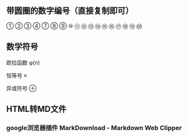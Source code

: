 ## 带圆圈的数字编号（直接复制即可）

① ② ③ ④  ⑦ ⑧ ⑨ ⑩
⑪ ⑫ ⑬ ⑭ ⑮ ⑯ ⑰ ⑱ ⑲ ⑳

## 数学符号

欧拉函数 φ(n)

恒等号 ≡

异或符号 ⊕



## HTML转MD文件

### google浏览器插件  MarkDownload - Markdown Web Clipper

